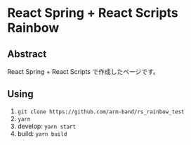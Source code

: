# React Spring + React Scripts Rainbow

## Abstract

React Spring + React Scripts で作成したページです。

## Using

1. `git clone https://github.com/arm-band/rs_rainbow_test`
2. `yarn`
3. develop: `yarn start`
4. build: `yarn build`

